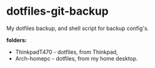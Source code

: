 # dotfiles-git-backup
My dotfiles backup, and shell script for backup config's.

**folders:**
- ThinkpadT470 - dotfiles, from Thinkpad, 
- Arch-homepc - dotfiles, from my home desktop.



